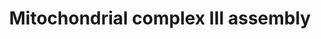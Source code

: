 ---
annotations:
- id: PW:0000034
  parent: classic metabolic pathway
  type: Pathway Ontology
  value: electron transport chain pathway
- id: PW:0001059
  parent: classic metabolic pathway
  type: Pathway Ontology
  value: oxidative phosphorylation pathway
authors:
- Annabaya
- Eweitz
description: Complex III or quinol-cytochrome c reductase performs electron transfer
  coupled to proton pumping. It occurs as a symmetrical, tightly bound dimer (referred
  to as cIII2). This dimerisation occurs prior to the pre CIII complex formation,
  annotated as pre-CIII(2). Each monomer is composed of a catalytic core containing
  MT-CYB, CYC1 and UQCRFS1. An additional seven subunits are required for stability
  and/or correct assembly of the enzyme, but are not involved in the catalysis, but
  .
last-edited: 2021-05-09
ndex: 09b9b509-8b72-11eb-9e72-0ac135e8bacf
organisms:
- Homo sapiens
redirect_from:
- /index.php/Pathway:WP4921
- /instance/WP4921
revision: null
schema-jsonld:
- '@context': https://schema.org/
  '@id': https://wikipathways.github.io/pathways/WP4921.html
  '@type': Dataset
  creator:
    '@type': Organization
    name: WikiPathways
  description: Complex III or quinol-cytochrome c reductase performs electron transfer
    coupled to proton pumping. It occurs as a symmetrical, tightly bound dimer (referred
    to as cIII2). This dimerisation occurs prior to the pre CIII complex formation,
    annotated as pre-CIII(2). Each monomer is composed of a catalytic core containing
    MT-CYB, CYC1 and UQCRFS1. An additional seven subunits are required for stability
    and/or correct assembly of the enzyme, but are not involved in the catalysis,
    but .
  keywords:
  - 2Fe-2S
  - BCS1L
  - CYC1
  - LYRM7
  - MT-CYB
  - TTC19
  - UQCC1
  - UQCC2
  - UQCC3
  - UQCR10
  - UQCR11
  - UQCRB
  - UQCRC1
  - UQCRC2
  - UQCRFS1
  - UQCRH
  - UQCRQ
  - heme b
  license: CC0
  name: Mitochondrial complex III assembly
seo: CreativeWork
title: Mitochondrial complex III assembly
wpid: WP4921
---